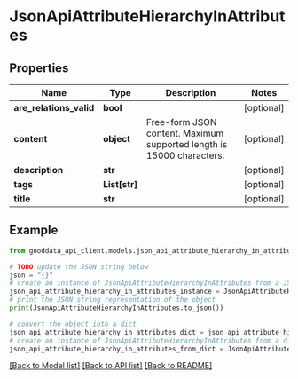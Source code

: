 # JsonApiAttributeHierarchyInAttributes


## Properties

Name | Type | Description | Notes
------------ | ------------- | ------------- | -------------
**are_relations_valid** | **bool** |  | [optional] 
**content** | **object** | Free-form JSON content. Maximum supported length is 15000 characters. | [optional] 
**description** | **str** |  | [optional] 
**tags** | **List[str]** |  | [optional] 
**title** | **str** |  | [optional] 

## Example

```python
from gooddata_api_client.models.json_api_attribute_hierarchy_in_attributes import JsonApiAttributeHierarchyInAttributes

# TODO update the JSON string below
json = "{}"
# create an instance of JsonApiAttributeHierarchyInAttributes from a JSON string
json_api_attribute_hierarchy_in_attributes_instance = JsonApiAttributeHierarchyInAttributes.from_json(json)
# print the JSON string representation of the object
print(JsonApiAttributeHierarchyInAttributes.to_json())

# convert the object into a dict
json_api_attribute_hierarchy_in_attributes_dict = json_api_attribute_hierarchy_in_attributes_instance.to_dict()
# create an instance of JsonApiAttributeHierarchyInAttributes from a dict
json_api_attribute_hierarchy_in_attributes_from_dict = JsonApiAttributeHierarchyInAttributes.from_dict(json_api_attribute_hierarchy_in_attributes_dict)
```
[[Back to Model list]](../README.md#documentation-for-models) [[Back to API list]](../README.md#documentation-for-api-endpoints) [[Back to README]](../README.md)


